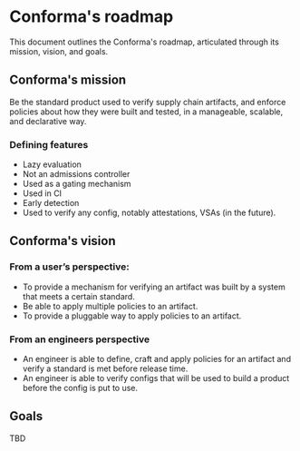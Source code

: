 # Conforma's roadmap
This document outlines the Conforma's roadmap, articulated through its mission, vision, and goals. 

## Conforma's mission
Be the standard product used to verify supply chain artifacts, and enforce policies about how they were built and tested, in a manageable, scalable, and declarative way.

### Defining features
* Lazy evaluation
* Not an admissions controller
* Used as a gating mechanism
* Used in CI
* Early detection
* Used to verify any config, notably attestations, VSAs (in the future).


## Conforma's vision
### From a user’s perspective:
* To provide a mechanism for verifying an artifact was built by a system that meets a certain standard.
* Be able to apply multiple policies to an artifact.
* To provide a pluggable way to apply policies to an artifact.

### From an engineers perspective
* An engineer is able to define, craft and apply policies for an artifact and verify a standard is met before release time.
* An engineer is able to verify configs that will be used to build a product before the config is put to use.

## Goals
TBD
